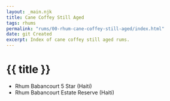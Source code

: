 ```yaml
---
layout: _main.njk
title: Cane Coffey Still Aged
tags: rhums
permalink: "rums/00-rhum-cane-coffey-still-aged/index.html"
date: git Created
excerpt: Index of cane coffey still aged rums.
---
```

<!-- markdownlint-disable MD025 -->
# {{ title }}
<!-- markdownlint-enable MD025 -->

<div class="index col-2">

* Rhum Babancourt 5 Star (Haiti)
* Rhum Babancourt Estate Reserve (Haiti)

</div>
